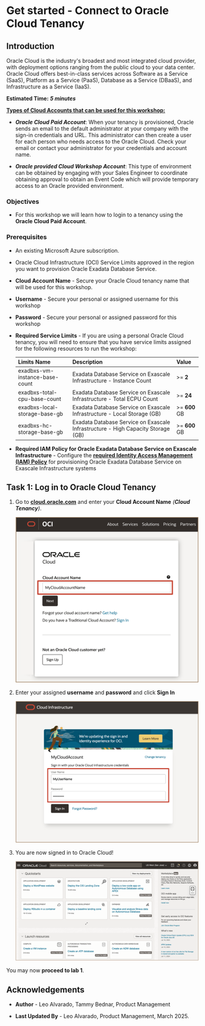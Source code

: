 # Get started - Connect to Oracle Cloud Tenancy


## **Introduction**

Oracle Cloud is the industry's broadest and most integrated cloud provider, with deployment options ranging from the public cloud to your data center. Oracle Cloud offers best-in-class services across Software as a Service (SaaS), Platform as a Service (PaaS), Database as a Service (DBaaS), and Infrastructure as a Service (IaaS).

**Estimated Time:** ***5 minutes***

<u>**Types of Cloud Accounts that can be used for this workshop:**</u>

   * ***Oracle Cloud Paid Account***: When your tenancy is provisioned, Oracle sends an email to the default administrator at your company with the sign-in credentials and URL. This administrator can then create a user for each person who needs access to the Oracle Cloud. Check your email or contact your administrator for your credentials and account name.

   * ***Oracle provided Cloud Workshop Account***: This type of environment can be obtained by engaging with your Sales Engineer to coordinate obtaining approval to obtain an Event Code which will provide temporary access to an Oracle provided environment.



<!-- Watch the video below for a quick walk-through of the lab.
[Create Oracle Database](youtube:JJ4Wx0l0gkc)
-->
### **Objectives**

-   For this workshop we will learn how to login to a tenancy using the  **Oracle Cloud Paid Account**. 


### **Prerequisites**

- An existing Microsoft Azure subscription.
  
- Oracle Cloud Infrastructure (OCI) Service Limits approved in the region you want to provision Oracle Exadata Database Service.

* **Cloud Account Name** - Secure your Oracle Cloud tenancy name that will be used for this workshop.

* **Username** - Secure your personal or assigned username for this workshop

* **Password** - Secure your personal or assigned password for this workshop

* **Required Service Limits** - If you are using a personal Oracle Cloud tenancy, you will need to ensure that you have service limits assigned for the following resources to run the workshop:    

   | Limits Name | Description | Value |
   |-------------|-------------|----------|
   | exadbxs-vm-instance-base-count|Exadata Database Service on Exascale Infrastructure - Instance Count| >= **2**|
   | exadbxs-total-cpu-base-count | Exadata Database Service on Exascale Infrastructure - Total ECPU Count | >= **24**  |
   | exadbxs-local-storage-base-gb     | Exadata Database Service on Exascale Infrastructure - Local Storage (GB)    | >= **600** GB  |
   | exadbxs-hc-storage-base-gb        | Exadata Database Service on Exascale Infrastructure - High Capacity Storage (GB) | >= **600** GB


* **Required IAM Policy for Oracle Exadata Database Service on Exascale Infrastructure** - Configure the [<u>**required Identity Access Management (IAM) Policy**</u>](https://docs.oracle.com/en-us/iaas/exadb-xs/doc/preparing-for-exadb-xs-deployment.html#GUID-EA03F7BC-7D8E-4177-AFF4-615F71C390CD) for provisioning Oracle Exadata Database Service on Exascale Infrastructure systems


## Task 1: Log in to Oracle Cloud Tenancy

1. Go to [<u>**cloud.oracle.com**</u>](https://cloud.oracle.com/?region=us-sanjose-1&tenant=livelabs4exadb) and enter your **Cloud Account Name** *(**Cloud Tenancy**)*. 

   ![select cloud tenancy](./images/select-cloud-tenancy.png " ")


2. Enter your assigned **username** and **password** and click **Sign In** 

   ![cloud tenancy sign-in](./images/cloud-tenancy-sign-in.png " ")

3. You are now signed in to Oracle Cloud! 
   
   ![oci login landing page](./images/oci-login-landing-page.png " ")



You may now **proceed to lab 1**.


## Acknowledgements

* **Author** - Leo Alvarado, Tammy Bednar, Product Management

* **Last Updated By** - Leo Alvarado, Product Management, March 2025.
